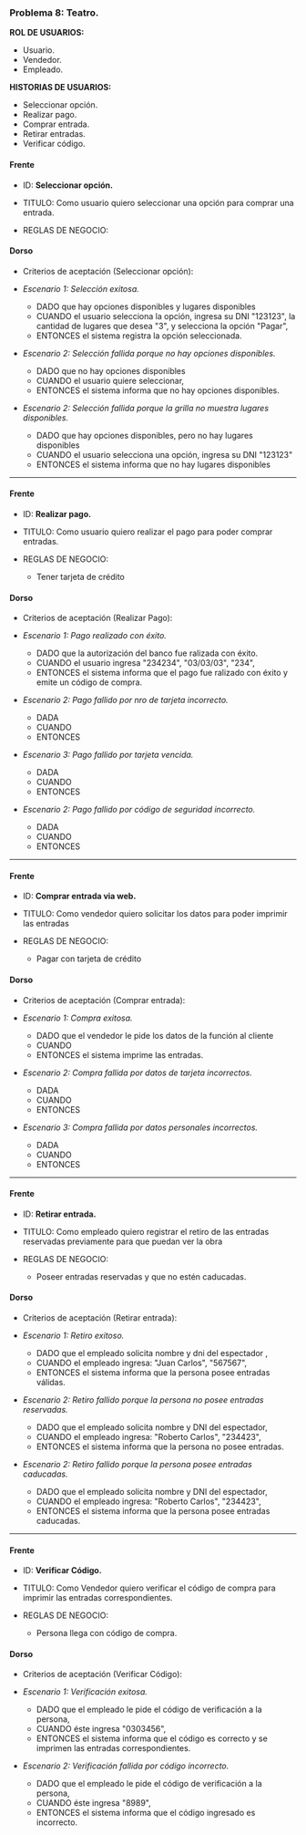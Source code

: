 ### Problema 8: Teatro.

**ROL DE USUARIOS:**

- Usuario.
- Vendedor.
- Empleado.

**HISTORIAS DE USUARIOS:**

- Seleccionar opción.
- Realizar pago.
- Comprar entrada.
- Retirar entradas.
- Verificar código.

#### Frente
- ID: **Seleccionar opción.**

- TITULO: Como usuario quiero seleccionar una opción para comprar una entrada.

- REGLAS DE NEGOCIO: 


#### Dorso
- Criterios de aceptación (Seleccionar opción):
- _Escenario 1: Selección exitosa._
	- DADO que hay opciones disponibles y lugares disponibles
	- CUANDO el usuario selecciona la opción, ingresa su DNI "123123", la cantidad de lugares que desea "3", y selecciona la opción "Pagar",
	- ENTONCES el sistema registra la opción seleccionada.
	
- _Escenario 2: Selección fallida porque no hay opciones disponibles._ 
	- DADO que no hay opciones disponibles
	- CUANDO el usuario quiere seleccionar, 
	- ENTONCES el sistema informa que no hay opciones disponibles.
	
- _Escenario 2: Selección fallida porque la grilla no muestra lugares disponibles._ 
	- DADO que hay opciones disponibles, pero no hay lugares disponibles
	- CUANDO el usuario selecciona una opción, ingresa su DNI "123123"
	- ENTONCES el sistema informa que no hay lugares disponibles

___

#### Frente
- ID: **Realizar pago.**

- TITULO: Como usuario quiero realizar el pago para poder comprar entradas.

- REGLAS DE NEGOCIO: 
	- Tener tarjeta de crédito
	
	
#### Dorso
- Criterios de aceptación (Realizar Pago):
- _Escenario 1: Pago realizado con éxito._
	- DADO que la autorización del banco fue ralizada con éxito.
	- CUANDO el usuario ingresa "234234", "03/03/03", "234",
	- ENTONCES el sistema informa que el pago fue ralizado con éxito y emite un código de compra.
	
- _Escenario 2: Pago fallido por nro de tarjeta incorrecto._ 
	- DADA 
	- CUANDO
	- ENTONCES

- _Escenario 3: Pago fallido por tarjeta vencida._ 
	- DADA 
	- CUANDO
	- ENTONCES
	
- _Escenario 2: Pago fallido por código de seguridad incorrecto._ 
	- DADA 
	- CUANDO
	- ENTONCES
	
___

#### Frente
- ID: **Comprar entrada via web.**

- TITULO: Como vendedor quiero solicitar los datos para poder imprimir las entradas

- REGLAS DE NEGOCIO: 
	- Pagar con tarjeta de crédito
	
	
#### Dorso
- Criterios de aceptación (Comprar entrada):
- _Escenario 1: Compra exitosa._
	- DADO que el vendedor le pide los datos de la función al cliente
	- CUANDO 
	- ENTONCES el sistema imprime las entradas.
	
- _Escenario 2: Compra fallida por datos de tarjeta incorrectos._ 
	- DADA 
	- CUANDO
	- ENTONCES
	
- _Escenario 3: Compra fallida por datos personales incorrectos._ 
	- DADA 
	- CUANDO
	- ENTONCES

___

#### Frente
- ID: **Retirar entrada.**

- TITULO: Como empleado quiero registrar el retiro de las entradas reservadas previamente para que puedan ver la obra

- REGLAS DE NEGOCIO: 
	- Poseer entradas reservadas y que no estén caducadas.
	
#### Dorso
- Criterios de aceptación (Retirar entrada):
- _Escenario 1: Retiro exitoso._
	- DADO que el empleado solicita nombre y dni del espectador ,
	- CUANDO el empleado ingresa: "Juan Carlos", "567567",
	- ENTONCES el sistema informa que la persona posee entradas válidas.
	
- _Escenario 2: Retiro fallido porque la persona no posee entradas reservadas._ 
	- DADO que el empleado solicita nombre y DNI del espectador,
	- CUANDO el empleado ingresa: "Roberto Carlos", "234423",
	- ENTONCES el sistema informa que la persona no posee entradas.

- _Escenario 2: Retiro fallido porque la persona posee entradas caducadas._ 
	- DADO que el empleado solicita nombre y DNI del espectador,
	- CUANDO el empleado ingresa: "Roberto Carlos", "234423",
	- ENTONCES el sistema informa que la persona posee entradas caducadas.

___

#### Frente
- ID: **Verificar Código.**

- TITULO: Como Vendedor quiero verificar el código de compra para imprimir las entradas correspondientes.

- REGLAS DE NEGOCIO: 
	- Persona llega con código de compra.
	
#### Dorso
- Criterios de aceptación (Verificar Código):
- _Escenario 1: Verificación exitosa._
	- DADO que el empleado le pide el código de verificación a la persona,
	- CUANDO éste ingresa "0303456",
	- ENTONCES el sistema informa que el código es correcto y se imprimen las entradas correspondientes.
	
- _Escenario 2: Verificación fallida por código incorrecto._ 
	- DADO que el empleado le pide el código de verificación a la persona,
	- CUANDO éste ingresa "8989",
	- ENTONCES el sistema informa que el código ingresado es incorrecto.



